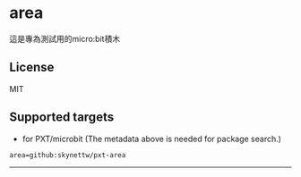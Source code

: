 # area
這是專為測試用的micro:bit積木
## License
MIT
## Supported targets
* for PXT/microbit
(The metadata above is needed for package search.)
```package
area=github:skynettw/pxt-area
```
------------------